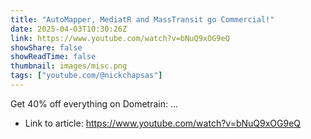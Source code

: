 ```yaml
---
title: "AutoMapper, MediatR and MassTransit go Commercial!"
date: 2025-04-03T10:30:26Z
link: https://www.youtube.com/watch?v=bNuQ9xOG9eQ
showShare: false
showReadTime: false
thumbnail: images/misc.png
tags: ["youtube.com/@nickchapsas"]
---
```

Get 40% off everything on Dometrain: ...

- Link to article: https://www.youtube.com/watch?v=bNuQ9xOG9eQ